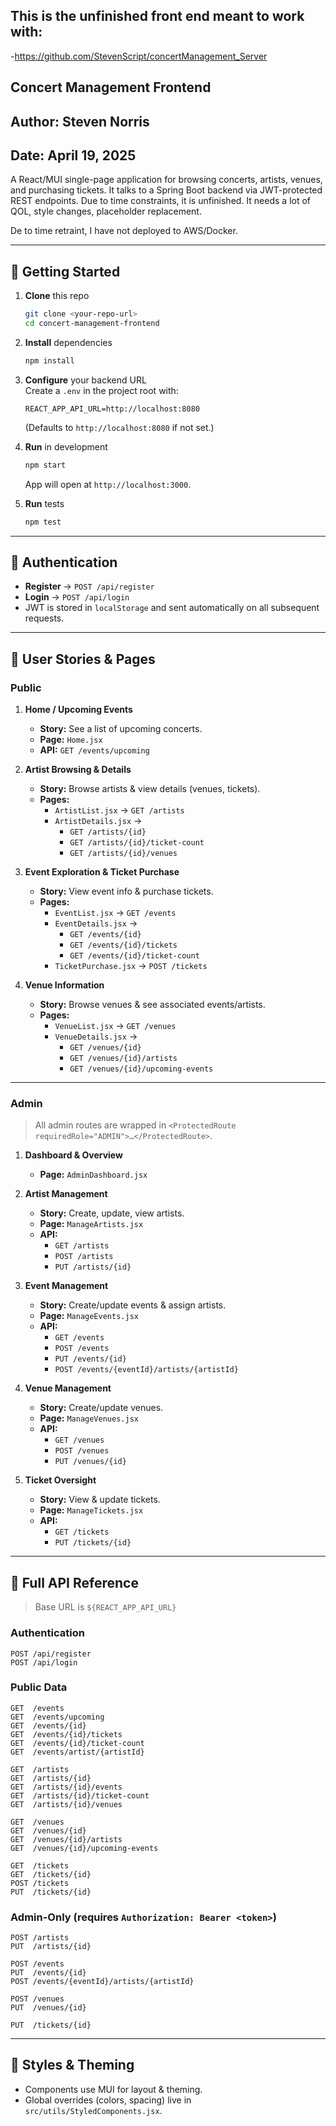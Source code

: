 ## This is the unfinished front end meant to work with:
-https://github.com/StevenScript/concertManagement_Server

## Concert Management Frontend

## **Author:** Steven Norris  
## **Date:** April 19, 2025


A React/MUI single​-page application for browsing concerts, artists, venues, and purchasing tickets. It talks to a Spring Boot backend via JWT​-protected REST endpoints.
Due to time constraints, it is unfinished. It needs a lot of QOL, style changes, placeholder replacement.

De to time retraint, I have not deployed to AWS/Docker. 

----


## 🚀 Getting Started

1. **Clone** this repo  
   ```bash
   git clone <your​-repo​-url>
   cd concert-management-frontend
   ```

2. **Install** dependencies  
   ```bash
   npm install
   ```

3. **Configure** your backend URL  
   Create a `.env` in the project root with:
   ```env
   REACT_APP_API_URL=http://localhost:8080
   ```
   (Defaults to `http://localhost:8080` if not set.)

4. **Run** in development  
   ```bash
   npm start
   ```
   App will open at `http://localhost:3000`.

5. **Run** tests  
   ```bash
   npm test
   ```

---

## 🔑 Authentication

- **Register** → `POST /api/register`  
- **Login**    → `POST /api/login`  
- JWT is stored in `localStorage` and sent automatically on all subsequent requests.

---

## 📖 User Stories & Pages

### Public

1. **Home / Upcoming Events**  
   - **Story:** See a list of upcoming concerts.  
   - **Page:** `Home.jsx`  
   - **API:** `GET /events/upcoming`

2. **Artist Browsing & Details**  
   - **Story:** Browse artists & view details (venues, tickets).  
   - **Pages:**  
     - `ArtistList.jsx` → `GET /artists`  
     - `ArtistDetails.jsx` →
       - `GET /artists/{id}`  
       - `GET /artists/{id}/ticket-count`  
       - `GET /artists/{id}/venues`

3. **Event Exploration & Ticket Purchase**  
   - **Story:** View event info & purchase tickets.  
   - **Pages:**  
     - `EventList.jsx` → `GET /events`  
     - `EventDetails.jsx` →
       - `GET /events/{id}`  
       - `GET /events/{id}/tickets`  
       - `GET /events/{id}/ticket-count`  
     - `TicketPurchase.jsx` → `POST /tickets`

4. **Venue Information**  
   - **Story:** Browse venues & see associated events/artists.  
   - **Pages:**  
     - `VenueList.jsx` → `GET /venues`  
     - `VenueDetails.jsx` →
       - `GET /venues/{id}`  
       - `GET /venues/{id}/artists`  
       - `GET /venues/{id}/upcoming-events`

---

### Admin

> All admin routes are wrapped in `<ProtectedRoute requiredRole="ADMIN">…</ProtectedRoute>`.

1. **Dashboard & Overview**  
   - **Page:** `AdminDashboard.jsx`

2. **Artist Management**  
   - **Story:** Create, update, view artists.  
   - **Page:** `ManageArtists.jsx`  
   - **API:**  
     - `GET /artists`  
     - `POST /artists`  
     - `PUT /artists/{id}`

3. **Event Management**  
   - **Story:** Create/update events & assign artists.  
   - **Page:** `ManageEvents.jsx`  
   - **API:**  
     - `GET /events`  
     - `POST /events`  
     - `PUT /events/{id}`  
     - `POST /events/{eventId}/artists/{artistId}`

4. **Venue Management**  
   - **Story:** Create/update venues.  
   - **Page:** `ManageVenues.jsx`  
   - **API:**  
     - `GET /venues`  
     - `POST /venues`  
     - `PUT /venues/{id}`

5. **Ticket Oversight**  
   - **Story:** View & update tickets.  
   - **Page:** `ManageTickets.jsx`  
   - **API:**  
     - `GET /tickets`  
     - `PUT /tickets/{id}`

---

## 🔗 Full API Reference

> Base URL is `${REACT_APP_API_URL}`

### Authentication
```
POST /api/register
POST /api/login
```

### Public Data
```
GET  /events
GET  /events/upcoming
GET  /events/{id}
GET  /events/{id}/tickets
GET  /events/{id}/ticket-count
GET  /events/artist/{artistId}

GET  /artists
GET  /artists/{id}
GET  /artists/{id}/events
GET  /artists/{id}/ticket-count
GET  /artists/{id}/venues

GET  /venues
GET  /venues/{id}
GET  /venues/{id}/artists
GET  /venues/{id}/upcoming-events

GET  /tickets
GET  /tickets/{id}
POST /tickets
PUT  /tickets/{id}
```

### Admin​-Only (requires `Authorization: Bearer <token>`)
```
POST /artists
PUT  /artists/{id}

POST /events
PUT  /events/{id}
POST /events/{eventId}/artists/{artistId}

POST /venues
PUT  /venues/{id}

PUT  /tickets/{id}
```

---

## 🎨 Styles & Theming

- Components use MUI for layout & theming.  
- Global overrides (colors, spacing) live in `src/utils/StyledComponents.jsx`.  



